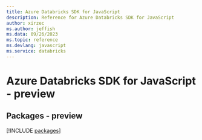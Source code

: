 ```yaml
---
title: Azure Databricks SDK for JavaScript
description: Reference for Azure Databricks SDK for JavaScript
author: xirzec
ms.author: jeffish
ms.data: 09/26/2023
ms.topic: reference
ms.devlang: javascript
ms.service: databricks
---
```

# Azure Databricks SDK for JavaScript - preview
## Packages - preview
[!INCLUDE [packages](databricks-index.md)]